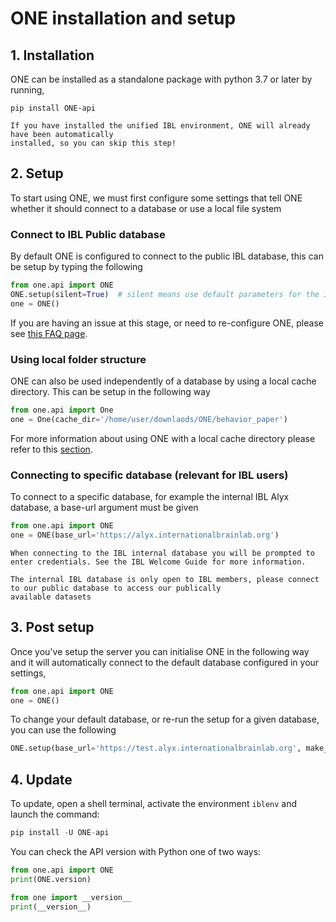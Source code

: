 # ONE installation and setup

## 1. Installation
ONE can be installed as a standalone package with python 3.7 or later by running,
```
pip install ONE-api
```

```{note}
If you have installed the unified IBL environment, ONE will already have been automatically 
installed, so you can skip this step!
```

## 2. Setup
To start using ONE, we must first configure some settings that tell ONE whether it should connect to a database or 
use a local file system

### Connect to IBL Public database
By default ONE is configured to connect to the public IBL database, this can be setup by typing the following
```python
from one.api import ONE
ONE.setup(silent=True)  # silent means use default parameters for the IBL public database
one = ONE()
```

If you are having an issue at this stage, or need to re-configure ONE, please see [this FAQ page](/FAQ.md#i-made-a-mistake-during-setup-and-now-can-t-call-setup-how-do-i-fix-it).

### Using local folder structure
ONE can also be used independently of a database by using a local cache directory. This can be setup in the following way 

```python
from one.api import One
one = One(cache_dir='/home/user/downlaods/ONE/behavior_paper')
```

For more information about using ONE with a local cache directory please refer to this [section](notebooks/data_sharing).

### Connecting to specific database (relevant for IBL users)
To connect to a specific database, for example the internal IBL Alyx database, a base-url argument must be given
```python
from one.api import ONE
one = ONE(base_url='https://alyx.internationalbrainlab.org')
```
```{note}
When connecting to the IBL internal database you will be prompted to enter credentials. See the IBL Welcome Guide for more information.
```

```{Warning}
The internal IBL database is only open to IBL members, please connect to our public database to access our publically
available datasets
```

## 3. Post setup
Once you've setup the server you can initialise ONE in the following way and it will automatically connect to the
default database configured in your settings,
```python
from one.api import ONE
one = ONE()
```

To change your default database, or re-run the setup for a given database, you can use the following

```python
ONE.setup(base_url='https://test.alyx.internationalbrainlab.org', make_default=True)
```

## 4. Update
To update, open a shell terminal, activate the environment `iblenv` and launch the command:
```python
pip install -U ONE-api
```

You can check the API version with Python one of two ways:
```python
from one.api import ONE
print(ONE.version)

from one import __version__
print(__version__)
```
